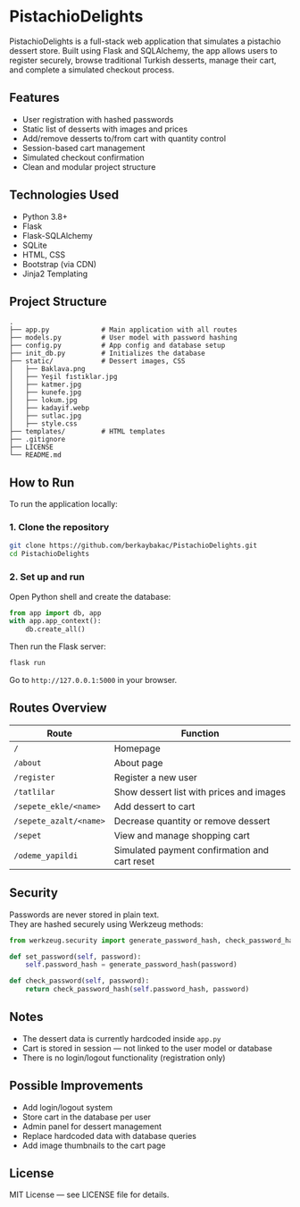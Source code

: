 # PistachioDelights

PistachioDelights is a full-stack web application that simulates a pistachio dessert store. Built using Flask and SQLAlchemy, the app allows users to register securely, browse traditional Turkish desserts, manage their cart, and complete a simulated checkout process.

## Features

- User registration with hashed passwords  
- Static list of desserts with images and prices  
- Add/remove desserts to/from cart with quantity control  
- Session-based cart management  
- Simulated checkout confirmation  
- Clean and modular project structure  

## Technologies Used

- Python 3.8+  
- Flask  
- Flask-SQLAlchemy  
- SQLite  
- HTML, CSS  
- Bootstrap (via CDN)  
- Jinja2 Templating  

## Project Structure

```
.
├── app.py             # Main application with all routes
├── models.py          # User model with password hashing
├── config.py          # App config and database setup
├── init_db.py         # Initializes the database
├── static/            # Dessert images, CSS
│   ├── Baklava.png
│   ├── Yeşil fıstıklar.jpg
│   ├── katmer.jpg
│   ├── kunefe.jpg
│   ├── lokum.jpg
│   ├── kadayif.webp
│   ├── sutlac.jpg
│   ├── style.css
├── templates/         # HTML templates
├── .gitignore
├── LICENSE
└── README.md
```

## How to Run

To run the application locally:

### 1. Clone the repository

```bash
git clone https://github.com/berkaybakac/PistachioDelights.git
cd PistachioDelights
```

### 2. Set up and run

Open Python shell and create the database:

```python
from app import db, app
with app.app_context():
    db.create_all()
```

Then run the Flask server:

```bash
flask run
```

Go to `http://127.0.0.1:5000` in your browser.

## Routes Overview

| Route                   | Function                                      |
|------------------------|-----------------------------------------------|
| `/`                    | Homepage                                       |
| `/about`               | About page                                     |
| `/register`            | Register a new user                            |
| `/tatlilar`            | Show dessert list with prices and images       |
| `/sepete_ekle/<name>`  | Add dessert to cart                            |
| `/sepete_azalt/<name>` | Decrease quantity or remove dessert            |
| `/sepet`               | View and manage shopping cart                  |
| `/odeme_yapildi`       | Simulated payment confirmation and cart reset  |

## Security

Passwords are never stored in plain text.  
They are hashed securely using Werkzeug methods:

```python
from werkzeug.security import generate_password_hash, check_password_hash

def set_password(self, password):
    self.password_hash = generate_password_hash(password)

def check_password(self, password):
    return check_password_hash(self.password_hash, password)
```

## Notes

- The dessert data is currently hardcoded inside `app.py`
- Cart is stored in session — not linked to the user model or database
- There is no login/logout functionality (registration only)

## Possible Improvements

- Add login/logout system  
- Store cart in the database per user  
- Admin panel for dessert management  
- Replace hardcoded data with database queries  
- Add image thumbnails to the cart page  

## License

MIT License — see LICENSE file for details.

